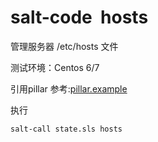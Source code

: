 # salt-code  hosts
管理服务器 /etc/hosts 文件

测试环境：Centos 6/7

引用pillar 参考:[pillar.example](https://github.com/fandaye/salt-code/blob/master/hosts/pillar.example)


执行

    salt-call state.sls hosts
    
